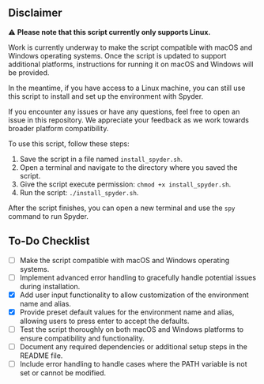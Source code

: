 ## Disclaimer

⚠ **Please note that this script currently only supports Linux.**

Work is currently underway to make the script compatible with macOS and Windows operating systems. Once the script is updated to support additional platforms, instructions for running it on macOS and Windows will be provided.

In the meantime, if you have access to a Linux machine, you can still use this script to install and set up the environment with Spyder.

If you encounter any issues or have any questions, feel free to open an issue in this repository. We appreciate your feedback as we work towards broader platform compatibility.

To use this script, follow these steps:

1. Save the script in a file named `install_spyder.sh`.
2. Open a terminal and navigate to the directory where you saved the script.
3. Give the script execute permission: `chmod +x install_spyder.sh`.
4. Run the script: `./install_spyder.sh`.

After the script finishes, you can open a new terminal and use the `spy` command to run Spyder.

## To-Do Checklist

- [ ] Make the script compatible with macOS and Windows operating systems.
- [ ] Implement advanced error handling to gracefully handle potential issues during installation.
- [x] Add user input functionality to allow customization of the environment name and alias.
- [x] Provide preset default values for the environment name and alias, allowing users to press enter to accept the defaults.
- [ ] Test the script thoroughly on both macOS and Windows platforms to ensure compatibility and functionality.
- [ ] Document any required dependencies or additional setup steps in the README file.
- [ ] Include error handling to handle cases where the PATH variable is not set or cannot be modified.
